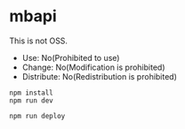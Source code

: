 # mbapi

This is not OSS.

- Use: No(Prohibited to use)
- Change: No(Modification is prohibited)
- Distribute: No(Redistribution is prohibited)

```
npm install
npm run dev
```

```
npm run deploy
```
